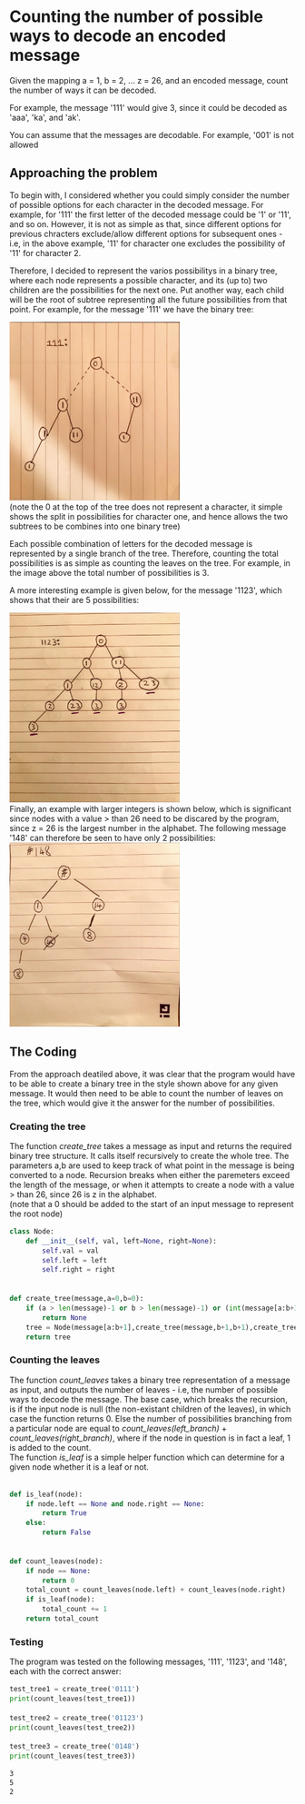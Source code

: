 # Counting the number of possible ways to decode an encoded message

Given the mapping a = 1, b = 2, ... z = 26, and an encoded message, count the number of ways it can be decoded.

For example, the message '111' would give 3, since it could be decoded as 'aaa', 'ka', and 'ak'.

You can assume that the messages are decodable. For example, '001' is not allowed

## Approaching the problem
To begin with, I considered whether you could simply consider the number of possible options for each character in the decoded message. For example, for '111' the first letter of the decoded message could be '1' or '11', and so on. However, it is not as simple as that, since different options for previous chracters exclude/allow different options for subsequent ones - i.e, in the above example, '11' for character one excludes the possibility of '11' for character 2. 

Therefore, I decided to represent the varios possibilitys in a binary tree, where each node represents a possible character, and its (up to) two children are the possibilities for the next one. Put another way, each child will be the root of subtree representing all the future possibilities from that point. For example, for the message '111' we have the binary tree:
<div>
   <img src="binary_tree_1.jpeg" width="300">
</div>    
(note the 0 at the top of the tree does not represent a character, it simple shows the split in possibilities for character one, and hence allows the two subtrees to be combines into one binary tree)  
    
Each possible combination of letters for the decoded message is represented by a single branch of the tree. Therefore, counting the total possibilities is as simple as counting the leaves on the tree. For example, in the image above the total number of possibilities is 3.  

A more interesting example is given below, for the message '1123', which shows that their are 5 possibilities: 
<div>
   <img src="binary_tree_2.jpeg" width="300">
</div>
Finally, an example with larger integers is shown below, which is significant since nodes with a value > than 26 need to be discared by the program, since z = 26 is the largest number in the alphabet. The following message '148' can therefore be seen to have only 2 possibilities:
<div>
   <img src="binary_tree_3.jpeg" width="300">
</div>



## The Coding
From the approach deatiled above, it was clear that the program would have to be able to create a binary tree in the style shown above for any given message. It would then need to be able to count the number of leaves on the tree, which would give it the answer for the number of possibilities. 
### Creating the tree
The function *create_tree* takes a message as input and returns the required binary tree structure. It calls itself recursively to create the whole tree. The parameters a,b are used to keep track of what point in the message is being converted to a node. Recursion breaks when either the paremeters exceed the length of the message, or when it attempts to create a node with a value > than 26, since 26 is z in the alphabet.  
(note that a 0 should be added to the start of an input message to represent the root node)



```python
class Node:
    def __init__(self, val, left=None, right=None):
        self.val = val
        self.left = left
        self.right = right


def create_tree(message,a=0,b=0):
    if (a > len(message)-1 or b > len(message)-1) or (int(message[a:b+1])>26):   
        return None
    tree = Node(message[a:b+1],create_tree(message,b+1,b+1),create_tree(message,b+1,b+2))
    return tree    

```

### Counting the leaves
The function *count_leaves* takes a binary tree representation of a message as input, and outputs the number of leaves - i.e, the number of possible ways to decode the message. The base case, which breaks the recursion, is if the input node is null (the non-existant children of the leaves), in which case the function returns 0. Else the number of possibilities branching from a particular node are equal to *count_leaves(left_branch)* + *count_leaves(right_branch)*, where if the node in question is in fact a leaf, 1 is added to the count.  
The function *is_leaf* is a simple helper function which can determine for a given node whether it is a leaf or not. 


```python

def is_leaf(node):
    if node.left == None and node.right == None:
        return True
    else:
        return False    


def count_leaves(node):
    if node == None:    
        return 0
    total_count = count_leaves(node.left) + count_leaves(node.right)    
    if is_leaf(node):
        total_count += 1   
    return total_count    
```

### Testing
The program was tested on the following messages, '111', '1123', and '148', each with the correct answer:


```python
test_tree1 = create_tree('0111')
print(count_leaves(test_tree1))

test_tree2 = create_tree('01123')
print(count_leaves(test_tree2))

test_tree3 = create_tree('0148')
print(count_leaves(test_tree3))
```

    3
    5
    2
    
